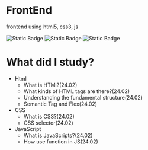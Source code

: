 # FrontEnd
 frontend using html5, css3, js

  ![Static Badge](https://img.shields.io/badge/-Html5-E34F26?logo=html5)
  ![Static Badge](https://img.shields.io/badge/-Css3-1572B6?logo=css3)
  ![Static Badge](https://img.shields.io/badge/-Java%20Stript-F7DF1E?logo=csharp)

# What did I study?
 - Html
   - What is HTMl?(24.02)
   - What kinds of HTML tags are there?(24.02)
   - Understanding the fundamental structure(24.02)
   - Semantic Tag and Flex(24.02)
 - CSS
   - What is CSS?(24.02)
   - CSS selector(24.02)
 - JavaScript
   - What is JavaScripts?(24.02)
   - How use function in JS(24.02)
